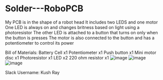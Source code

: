 # Solder---RoboPCB

My PCB is in the shape of a robot head
It includes two LEDS and one motor
One LED is always on and changes britness based on light using a photoresistor
The other LED is attached to a button that turns on only when the button is presses
The motor is also connected to the button and has a potentiometer to control its power

Bill  of Materials:
  Battery Cell x1
  Potentiometer x1
  Push button x1
  Mini motor disc x1
  Photoresistor x1
  LED x2
  220 ohm resistor x1
![image](https://github.com/user-attachments/assets/cfb8ac56-12ab-4f83-a77a-a02f35fd4388)
![image](https://github.com/user-attachments/assets/a07be773-c257-4eb8-913a-b18dcea1e6f1)
![image](https://github.com/user-attachments/assets/69546bca-6e20-493a-a607-eb2dacfb67a3)


Slack Username: Kush Ray
  
